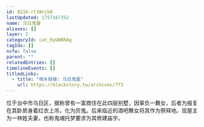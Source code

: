 ```yaml
---
id: 0216-rl38njb8
lastUpdated: 1757167352
name: 乌日鬼屋
aliases: []
layer: 2
categoryId: cat_9yUWRRAg
tagIds: []
nsfw: false
parent: ""
relatedEntries: []
timelineEvents: []
titledLinks:
  - title: "相关链接: 乌日鬼屋"
    url: https://blackstory.tw/archives/773
---
```


位于台中市乌日区，据称曾有一富商住在此四层别墅，因辜负一舞女，后者为报复在其卧房身着红衣上吊，化为厉鬼。后来临近的酒吧舞女将其作为祭拜地。现屋主为一林姓夫妻，也称鬼魂托梦要求为其修建庙宇。